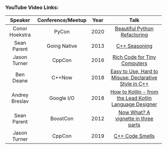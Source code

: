 ### YouTube Video Links:
|Speaker|Conference/Meetup|Year|Talk|
|:-----:|:---------------:|:--:|:--:|
|Conor Hoekstra|PyCon|2020|[Beautiful Python Refactoring](https://www.youtube.com/watch?v=W-lZttZhsUY)|
|Sean Parent | Going Native| 2013| [C++ Seasoning](https://www.youtube.com/watch?v=qH6sSOr-yk8) |
|Jason Turner|CppCon|2016|[Rich Code for Tiny Computers](https://www.youtube.com/watch?v=zBkNBP00wJE)|
|Ben Deane|C++Now|2018|[Easy to Use, Hard to Misuse: Declarative Style in C++](https://www.youtube.com/watch?v=2ouxETt75R4)|
|Andrey Breslav|Google I/O|2018|[How to Kotlin - from the Lead Kotlin Language Designer](https://www.youtube.com/watch?v=6P20npkvcb8)|
|Sean Parent|BoostCon|2012|[Now What? A vignette in three parts](https://www.youtube.com/watch?v=iGenpw2NeKQ)|
|Jason Turner|CppCon|2019|[C++ Code Smells](https://www.youtube.com/watch?v=f_tLQl0wLUM)|
